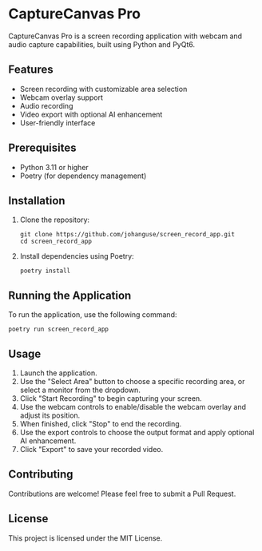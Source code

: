 # CaptureCanvas Pro

CaptureCanvas Pro is a screen recording application with webcam and audio capture capabilities, built using Python and PyQt6.

## Features

- Screen recording with customizable area selection
- Webcam overlay support
- Audio recording
- Video export with optional AI enhancement
- User-friendly interface

## Prerequisites

- Python 3.11 or higher
- Poetry (for dependency management)

## Installation

1. Clone the repository:
   ```
   git clone https://github.com/johanguse/screen_record_app.git
   cd screen_record_app
   ```

2. Install dependencies using Poetry:
   ```
   poetry install
   ```

## Running the Application

To run the application, use the following command:
  ```
  poetry run screen_record_app
  ```


## Usage

1. Launch the application.
2. Use the "Select Area" button to choose a specific recording area, or select a monitor from the dropdown.
3. Click "Start Recording" to begin capturing your screen.
4. Use the webcam controls to enable/disable the webcam overlay and adjust its position.
5. When finished, click "Stop" to end the recording.
6. Use the export controls to choose the output format and apply optional AI enhancement.
7. Click "Export" to save your recorded video.


## Contributing

Contributions are welcome! Please feel free to submit a Pull Request.

## License

This project is licensed under the MIT License.

